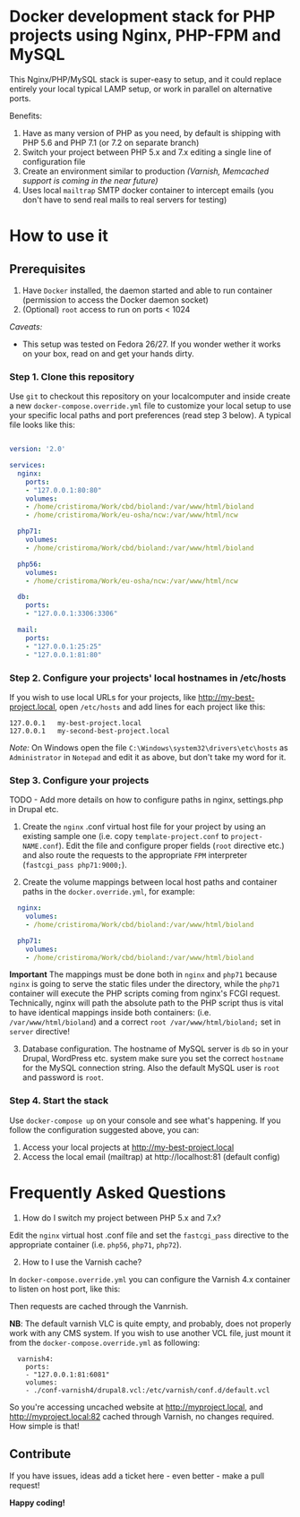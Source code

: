 # Docker development stack for PHP projects using Nginx, PHP-FPM and MySQL

This Nginx/PHP/MySQL stack is super-easy to setup, and it could replace entirely your local typical LAMP setup, or work in parallel on alternative ports.

Benefits:

1. Have as many version of PHP as you need, by default is shipping with PHP 5.6 and PHP 7.1 (or 7.2 on separate branch)
2. Switch your project between PHP 5.x and 7.x editing a single line of configuration file
3. Create an environment similar to production _(Varnish, Memcached support is coming in the near future)_
2. Uses local `mailtrap` SMTP docker container to intercept emails (you don't have to send real mails to real servers for testing)

# How to use it

## Prerequisites

1. Have `Docker` installed, the daemon started and able to run container (permission to access the Docker daemon socket)
2. (Optional) `root` access to run on ports < 1024

*Caveats:*
- This setup was tested on Fedora 26/27. If you wonder wether it works on your box, read on and get your hands dirty.


### Step 1. Clone this repository

Use `git` to checkout this repository on your localcomputer and inside create a new `docker-compose.override.yml` file to customize your local setup to use your specific local paths and port preferences (read step 3 below). A typical file looks like this:

```yml

version: '2.0'

services:
  nginx:
    ports:
    - "127.0.0.1:80:80"
    volumes:
    - /home/cristiroma/Work/cbd/bioland:/var/www/html/bioland
    - /home/cristiroma/Work/eu-osha/ncw:/var/www/html/ncw

  php71:
    volumes:
    - /home/cristiroma/Work/cbd/bioland:/var/www/html/bioland

  php56:
    volumes:
    - /home/cristiroma/Work/eu-osha/ncw:/var/www/html/ncw

  db:
    ports:
    - "127.0.0.1:3306:3306"

  mail:
    ports:
    - "127.0.0.1:25:25"
    - "127.0.0.1:81:80"
```


### Step 2. Configure your projects' local hostnames in /etc/hosts

If you wish to use local URLs for your projects, like http://my-best-project.local, open `/etc/hosts` and add lines for each project like this:

```
127.0.0.1	my-best-project.local
127.0.0.1	my-second-best-project.local
```

*Note:* On Windows open the file `C:\Windows\system32\drivers\etc\hosts` as `Administrator` in `Notepad` and edit it as above, but don't take my word for it.


### Step 3. Configure your projects

TODO - Add more details on how to configure paths in nginx, settings.php in Drupal etc.

1. Create the `nginx` .conf virtual host file for your project by using an existing sample one (i.e. copy `template-project.conf` to `project-NAME.conf`). Edit the file and configure proper fields (`root` directive etc.) and also route the requests to the appropriate `FPM` interpreter (`fastcgi_pass php71:9000;`).

2. Create the volume mappings between local host paths and container paths in the `docker.override.yml`, for example:

```yml
  nginx:
    volumes:
    - /home/cristiroma/Work/cbd/bioland:/var/www/html/bioland

  php71:
    volumes:
    - /home/cristiroma/Work/cbd/bioland:/var/www/html/bioland
```

**Important** The mappings must be done both in `nginx` and `php71` because `nginx` is going to serve the static files under the directory, while the `php71` container will execute the PHP scripts coming from nginx's FCGI request. Technically, nginx will path the absolute path to the PHP script thus is vital to have identical mappings inside both containers: (i.e. `/var/www/html/bioland`) and a correct `root /var/www/html/bioland;` set in `server` directive!

3. Database configuration. The hostname of MySQL server is `db` so in your Drupal, WordPress etc. system make sure you set the correct `hostname` for the MySQL connection string. Also the default MySQL user is `root` and password is `root`.


### Step 4. Start the stack

Use `docker-compose up` on your console and see what's happening. If you follow the configuration suggested above, you can:

1. Access your local projects at http://my-best-project.local
2. Access the local email (mailtrap) at http://localhost:81 (default config)


# Frequently Asked Questions

1. How do I switch my project between PHP 5.x and 7.x?

Edit the `nginx` virtual host .conf file and set the `fastcgi_pass` directive to the appropriate container (i.e. `php56`, `php71`, `php72`).

2. How to I use the Varnish cache?

In `docker-compose.override.yml` you can configure the Varnish 4.x container to listen on host port, like this:

Then requests are cached through the Vanrnish.

**NB**: The default varnish VLC is quite empty, and probably, does not properly work with any CMS system. If you wish to use another VCL file, just mount it from the `docker-compose.override.yml` as following:

```
  varnish4:
    ports:
    - "127.0.0.1:81:6081"
    volumes:
    - ./conf-varnish4/drupal8.vcl:/etc/varnish/conf.d/default.vcl

```

So you're accessing uncached website at http://myproject.local, and http://myproject.local:82 cached through Varnish, no changes required. How simple is that!

## Contribute

If you have issues, ideas add a ticket here - even better - make a pull request!

**Happy coding!**
